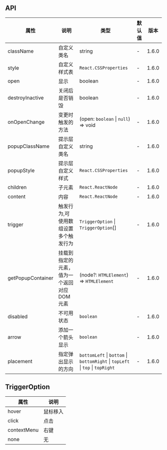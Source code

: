 ## API

| 属性              | 说明                                        | 类型                                                                          | 默认值 | 版本  |
| ----------------- | ------------------------------------------- | ----------------------------------------------------------------------------- | ------ | ----- |
| className         | 自定义类名                                  | string                                                                        | -      | 1.6.0 |
| style             | 自定义样式表                                | `React.CSSProperties`                                                         | -      | 1.6.0 |
| open              | 显示                                        | boolean                                                                       | -      | 1.6.0 |
| destroyInactive   | 关闭后是否销毁                              | boolean                                                                       | -      | 1.6.0 |
| onOpenChange      | 变更时触发的方法                            | (open: `boolean` \| `null`) => void                                           | -      | 1.6.0 |
| popupClassName    | 提示层自定义类名                            | string                                                                        | -      | 1.6.0 |
| popupStyle        | 提示层自定义样式                            | `React.CSSProperties`                                                         | -      | 1.6.0 |
| children          | 子元素                                      | `React.ReactNode`                                                             | -      | 1.6.0 |
| content           | 内容                                        | `React.ReactNode`                                                             | -      | 1.6.0 |
| trigger           | 触发行为,可使用数组设置多个触发行为         | `TriggerOption` \| `TriggerOption`[]                                          | -      | 1.6.0 |
| getPopupContainer | 挂载到指定的元素，值为一个返回对应 DOM 元素 | (node?: `HTMLElement`) => `HTMLElement`                                       | -      | 1.6.0 |
| disabled          | 不可用状态                                  | `boolean`                                                                     | -      | 1.6.0 |
| arrow             | 添加一个箭头显示                            | `boolean`                                                                     | -      | 1.6.0 |
| placement         | 指定弹出显示的方向                          | `bottomLeft` \| `bottom` \| `bottomRight` \| `topLeft` \| `top` \| `topRight` | -      | 1.6.0 |

## TriggerOption

| 属性        | 说明     |
| ----------- | -------- |
| hover       | 鼠标移入 |
| click       | 点击     |
| contextMenu | 右键     |
| none        | 无       |
